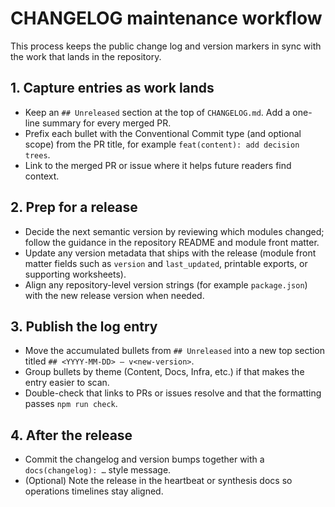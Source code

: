 # CHANGELOG maintenance workflow

This process keeps the public change log and version markers in sync with the
work that lands in the repository.

## 1. Capture entries as work lands

- Keep an `## Unreleased` section at the top of `CHANGELOG.md`. Add a one-line
  summary for every merged PR.
- Prefix each bullet with the Conventional Commit type (and optional scope) from
  the PR title, for example `feat(content): add decision trees`.
- Link to the merged PR or issue where it helps future readers find context.

## 2. Prep for a release

- Decide the next semantic version by reviewing which modules changed; follow
  the guidance in the repository README and module front matter.
- Update any version metadata that ships with the release (module front matter
  fields such as `version` and `last_updated`, printable exports, or supporting
  worksheets).
- Align any repository-level version strings (for example `package.json`) with
  the new release version when needed.

## 3. Publish the log entry

- Move the accumulated bullets from `## Unreleased` into a new top section titled
  `## <YYYY-MM-DD> — v<new-version>`.
- Group bullets by theme (Content, Docs, Infra, etc.) if that makes the entry
  easier to scan.
- Double-check that links to PRs or issues resolve and that the formatting passes
  `npm run check`.

## 4. After the release

- Commit the changelog and version bumps together with a `docs(changelog): …`
  style message.
- (Optional) Note the release in the heartbeat or synthesis docs so operations
  timelines stay aligned.

